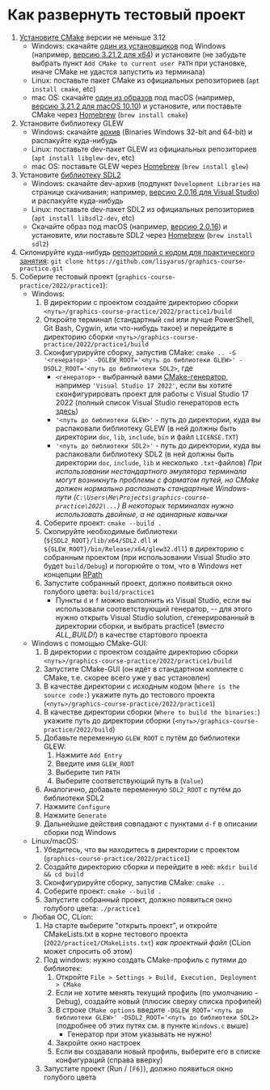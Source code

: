 # Как развернуть тестовый проект

1. [Установите CMake](https://cmake.org/install/) версии не меньше 3.12
    * Windows: скачайте [один из установщиков](https://cmake.org/download/) под Windows (например, [версию 3.21.2 для x64](https://github.com/Kitware/CMake/releases/download/v3.21.2/cmake-3.21.2-windows-x86_64.msi)) и установите (не забудьте выбрать пункт `Add CMake to current user PATH` при установке, иначе CMake не удастся запустить из терминала)
    * Linux: поставьте пакет CMake из официальных репозиториев (`apt install cmake`, etc)
    * mac OS: скачайте [один из образов](https://cmake.org/download/) под macOS (например, [версию 3.21.2 для macOS 10.10](https://github.com/Kitware/CMake/releases/download/v3.21.2/cmake-3.21.2-macos10.10-universal.dmg)) и установите, или поставьте CMake через [Homebrew](https://brew.sh/) (`brew install cmake`)
2. Установите библиотеку GLEW
    * Windows: скачайте [архив](http://glew.sourceforge.net/) (Binaries	Windows 32-bit and 64-bit) и распакуйте куда-нибудь
    * Linux: поставьте dev-пакет GLEW из официальных репозиториев (`apt install libglew-dev`, etc)
    * mac OS: поставьте GLEW через [Homebrew](https://brew.sh/) (`brew install glew`)
3. Установите [библиотеку SDL2](https://www.libsdl.org/download-2.0.php)
    * Windows: скачайте dev-архив (подпункт `Development Libraries` на странице скачивания; например, [версию 2.0.16 для Visual Studio](https://www.libsdl.org/release/SDL2-devel-2.0.16-VC.zip)) и распакуйте куда-нибудь
    * Linux: поставьте dev-пакет SDL2 из официальных репозиториев (`apt install libsdl2-dev`, etc)
    * Скачайте образ под macOS (например, [версию 2.0.16](https://www.libsdl.org/release/SDL2-2.0.16.dmg)) и установите, или поставьте SDL2 через [Homebrew](https://brew.sh/) (`brew install sdl2`)
4. Склонируйте куда-нибудь [репозиторий с кодом для практического занятия](https://github.com/lisyarus/graphics-course-practice/tree/master/practice1):
    `git clone https://github.com/lisyarus/graphics-course-practice.git`
5. Соберите тестовый проект (`graphics-course-practice/2022/practice1`):
    * Windows:
        1. В директории с проектом создайте директорию сборки `<путь>/graphics-course-practice/2022/practice1/build`
        2. Откройте терминал (стандартный `cmd` или лучше PowerShell, Git Bash, Cygwin, или что-нибудь такое) и перейдите в директорию сборки `<путь>/graphics-course-practice/2022/practice1/build`
        3. Сконфигурируйте сборку, запустив CMake: 
           `cmake .. -G '<генератор>' -DGLEW_ROOT='<путь до библиотеки GLEW>' -DSDL2_ROOT='<путь до библиотеки SDL2>`, где
            * `<генератор>` - выбранный вами [CMake-генератор](https://cmake.org/cmake/help/latest/manual/cmake-generators.7.html), например `'Visual Studio 17 2022'`, если вы хотите сконфигурировать проект для работы с Visual Studio 17 2022 (полный список Visual Studio генераторов есть [здесь](https://cmake.org/cmake/help/latest/manual/cmake-generators.7.html#visual-studio-generators))
            * `'<путь до библиотеки GLEW>'` - путь до директории, куда вы распаковали библиотеку GLEW (в ней должны быть директории `doc`, `lib`, `include`, `bin` и файл `LICENSE.TXT`)
            * `'<путь до библиотеки SDL2>'` - путь до директории, куда вы распаковали библиотеку SDL2 (в ней должны быть директории `doc`, `include`, `lib` и несколько `.txt`-файлов)
            _При использовании нестандартного эмулятора терминала могут возникнуть проблемы с форматом путей, но CMake должен нормально распознать стандартные Windows-пути (`C:\Users\Me\Projects\graphics-course-practice\2022\...`)_
            _В некоторых терминалах нужно использовать двойные, а не одинарные кавычки_
        4. Соберите проект: `cmake --build .`
        5. Скопируйте необходимые библиотеки (`${SDL2_ROOT}/lib/x64/SDL2.dll` и `${GLEW_ROOT}/bin/Release/x64/glew32.dll`) в директорию с собранным проектом (при использовании Visual Studio это будет `build/Debug`) и погорюйте о том, что в Windows нет концепции [RPath](https://en.wikipedia.org/wiki/Rpath)
        6. Запустите собранный проект, должно появиться окно голубого цвета: `build/practice1`
            * Пункты `d` и `f` можно выполнить из Visual Studio, если вы использовали соответствующий генератор, -- для этого нужно открыть Visual Studio solution, сгенерированный в директории сборки, и выбрать practice1 (*вместо ALL_BUILD!*) в качестве стартового проекта
    * Windows с помощью CMake-GUI:
        1. В директории с проектом создайте директорию сборки `<путь>/graphics-course-practice/2022/practice1/build`
        2. Запустите CMake-GUI (он идёт в стандартном коплекте с CMake, т.е. скорее всего уже у вас установлен)
        3. В качестве директории с исходным кодом (`Where is the source code:`) укажите путь до тестового проекта (`<путь>/graphics-course-practice/2022/practice1`)
        4. В качестве директории сборки (`Where to build the binaries:`) укажите путь до директории сборки (`<путь>/graphics-course-practice/2022/build`)
        5. Добавьте переменную `GLEW_ROOT` с путём до библиотеки GLEW:
            1. Нажмите `Add Entry`
            2. Введите имя `GLEW_ROOT`
            3. Выберите тип `PATH`
            4. Выберите соответствующий путь в (`Value`)
        6. Аналогично, добавьте переменную `SDL2_ROOT` с путём до библиотеки SDL2
        7. Нажмите `Configure`
        8. Нажмите `Generate`
        9. Дальнейшие действия совпадают с пунктами `d-f` в описании сборки под Windows
    * Linux/macOS:
        1. Убедитесь, что вы находитесь в директории с проектом (`graphics-course-practice/2022/practice1`)
        2. Создайте директорию сборки и перейдите в неё: `mkdir build && cd build`
        3. Сконфигурируйте сборку, запустив CMake: `cmake ..`
        4. Соберите проект: `cmake --build .`
        5. Запустите собранный проект, должно появиться окно голубого цвета: `./practice1`
    * Любая ОС, CLion:
        1. На старте выберите "открыть проект", и откройте CMakeLists.txt в корне тестового проекта (`2022/practice1/CMakeLists.txt`) *как проектный файл* (CLion может спросить об этом)
        2. Под windows: нужно создать CMake-профиль с путями до библиотек:
            1. Откройте `File > Settings > Build, Execution, Deployment > CMake`
            2. Если не хотите менять текущий профиль (по умолчанию - Debug), создайте новый (плюсик сверху списка профилей)
            3. В строке `CMake options` введите `-DGLEW_ROOT='<путь до библиотеки GLEW>' -DSDL2_ROOT='<путь до библиотеки SDL2>` (подробнее об этих путях см. в пункте `Windows.c` выше)
                * Генератор при этом указывать не нужно!
            4. Закройте окно настроек
            5. Если вы создавали новый профиль, выберите его в списке конфигураций (справа вверху)
        3. Запустите проект (Run / `[F6]`), должно появиться окно голубого цвета